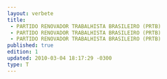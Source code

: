```yaml
---
layout: verbete
title:
 - PARTIDO RENOVADOR TRABALHISTA BRASILEIRO (PRTB)
 - PARTIDO RENOVADOR TRABALHISTA BRASILEIRO (PRTB)
 - PARTIDO RENOVADOR TRABALHISTA BRASILEIRO (PRTB)
published: true
edition: 1  
updated: 2010-03-04 18:17:29 -0300
type: T
---
```


